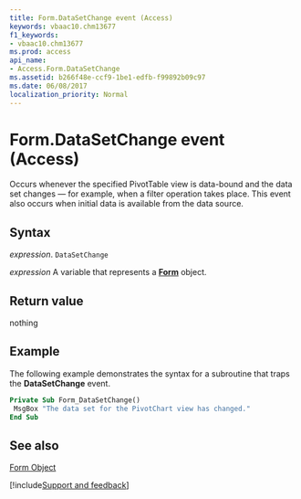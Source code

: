 ```yaml
---
title: Form.DataSetChange event (Access)
keywords: vbaac10.chm13677
f1_keywords:
- vbaac10.chm13677
ms.prod: access
api_name:
- Access.Form.DataSetChange
ms.assetid: b266f48e-ccf9-1be1-edfb-f99892b09c97
ms.date: 06/08/2017
localization_priority: Normal
---
```



# Form.DataSetChange event (Access)

Occurs whenever the specified PivotTable view is data-bound and the data set changes — for example, when a filter operation takes place. This event also occurs when initial data is available from the data source.


## Syntax

_expression_. `DataSetChange`

_expression_ A variable that represents a **[Form](Access.Form.md)** object.


## Return value

nothing


## Example

The following example demonstrates the syntax for a subroutine that traps the  **DataSetChange** event.


```vb
Private Sub Form_DataSetChange() 
 MsgBox "The data set for the PivotChart view has changed." 
End Sub
```


## See also


[Form Object](Access.Form.md)

[!include[Support and feedback](~/includes/feedback-boilerplate.md)]